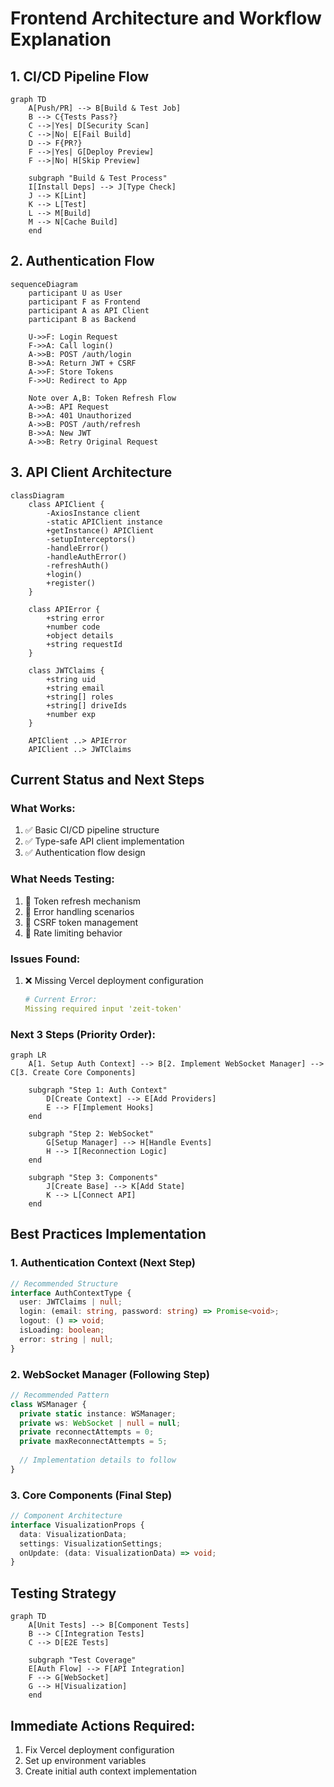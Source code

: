 # Frontend Architecture and Workflow Explanation

## 1. CI/CD Pipeline Flow

```mermaid
graph TD
    A[Push/PR] --> B[Build & Test Job]
    B --> C{Tests Pass?}
    C -->|Yes| D[Security Scan]
    C -->|No| E[Fail Build]
    D --> F{PR?}
    F -->|Yes| G[Deploy Preview]
    F -->|No| H[Skip Preview]
    
    subgraph "Build & Test Process"
    I[Install Deps] --> J[Type Check]
    J --> K[Lint]
    K --> L[Test]
    L --> M[Build]
    M --> N[Cache Build]
    end
```

## 2. Authentication Flow

```mermaid
sequenceDiagram
    participant U as User
    participant F as Frontend
    participant A as API Client
    participant B as Backend
    
    U->>F: Login Request
    F->>A: Call login()
    A->>B: POST /auth/login
    B->>A: Return JWT + CSRF
    A->>F: Store Tokens
    F->>U: Redirect to App
    
    Note over A,B: Token Refresh Flow
    A->>B: API Request
    B->>A: 401 Unauthorized
    A->>B: POST /auth/refresh
    B->>A: New JWT
    A->>B: Retry Original Request
```

## 3. API Client Architecture

```mermaid
classDiagram
    class APIClient {
        -AxiosInstance client
        -static APIClient instance
        +getInstance() APIClient
        -setupInterceptors()
        -handleError()
        -handleAuthError()
        -refreshAuth()
        +login()
        +register()
    }
    
    class APIError {
        +string error
        +number code
        +object details
        +string requestId
    }
    
    class JWTClaims {
        +string uid
        +string email
        +string[] roles
        +string[] driveIds
        +number exp
    }
    
    APIClient ..> APIError
    APIClient ..> JWTClaims
```

## Current Status and Next Steps

### What Works:
1. ✅ Basic CI/CD pipeline structure
2. ✅ Type-safe API client implementation
3. ✅ Authentication flow design

### What Needs Testing:
1. 🧪 Token refresh mechanism
2. 🧪 Error handling scenarios
3. 🧪 CSRF token management
4. 🧪 Rate limiting behavior

### Issues Found:
1. ❌ Missing Vercel deployment configuration
   ```yaml
   # Current Error:
   Missing required input 'zeit-token'
   ```

### Next 3 Steps (Priority Order):

```mermaid
graph LR
    A[1. Setup Auth Context] --> B[2. Implement WebSocket Manager] --> C[3. Create Core Components]
    
    subgraph "Step 1: Auth Context"
        D[Create Context] --> E[Add Providers]
        E --> F[Implement Hooks]
    end
    
    subgraph "Step 2: WebSocket"
        G[Setup Manager] --> H[Handle Events]
        H --> I[Reconnection Logic]
    end
    
    subgraph "Step 3: Components"
        J[Create Base] --> K[Add State]
        K --> L[Connect API]
    end
```

## Best Practices Implementation

### 1. Authentication Context (Next Step)
```typescript
// Recommended Structure
interface AuthContextType {
  user: JWTClaims | null;
  login: (email: string, password: string) => Promise<void>;
  logout: () => void;
  isLoading: boolean;
  error: string | null;
}
```

### 2. WebSocket Manager (Following Step)
```typescript
// Recommended Pattern
class WSManager {
  private static instance: WSManager;
  private ws: WebSocket | null = null;
  private reconnectAttempts = 0;
  private maxReconnectAttempts = 5;
  
  // Implementation details to follow
}
```

### 3. Core Components (Final Step)
```typescript
// Component Architecture
interface VisualizationProps {
  data: VisualizationData;
  settings: VisualizationSettings;
  onUpdate: (data: VisualizationData) => void;
}
```

## Testing Strategy

```mermaid
graph TD
    A[Unit Tests] --> B[Component Tests]
    B --> C[Integration Tests]
    C --> D[E2E Tests]
    
    subgraph "Test Coverage"
    E[Auth Flow] --> F[API Integration]
    F --> G[WebSocket]
    G --> H[Visualization]
    end
```

## Immediate Actions Required:
1. Fix Vercel deployment configuration
2. Set up environment variables
3. Create initial auth context implementation
